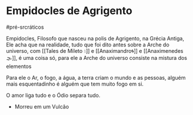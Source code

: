 # Empidocles de Agrigento
#pré-srcráticos 

Empidocles, Filosofo que nasceu na polis de Agrigento, na Grécia Antiga, Ele acha que na realidade, tudo que foi dito antes sobre a Arche do universo, com [[Tales de Mileto 💧]] e [[Anaximandro🌀]] e [[Anaximenedes 🌫]], é uma coisa só, para ele a Arche do universo consiste na mistura dos elementos

Para ele o Ar, o fogo, a água, a terra criam o mundo e as pessoas, alguém mais esquentadinho é alguém que tem muito fogo em si.

O amor liga tudo e o Ódio separa tudo.

- Morreu em um Vulcão
